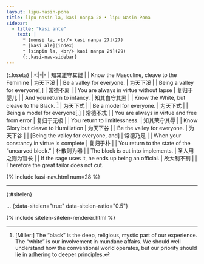 ```yaml
---
layout: lipu-nasin-pona
title: lipu nasin la, kasi nanpa 28 • lipu Nasin Pona
sidebar:
  - title: "kasi ante"
    text: |
      * [monsi la, <br/> kasi nanpa 27](27)
      * [kasi ale](index)
      * [sinpin la, <br/> kasi nanpa 29](29)
      {:.kasi-nav-sidebar}
---
```


{:.loseta}
|:-:|-|-
| 知其雄<wbr/>守其雌     |  | Know the Masculine, cleave to the Feminine
| 为天下溪               |  | Be a valley for everyone.
| 为天下溪               |  | Being a valley for everyone[,]
| 常德不离               |  | You are always in virtue without lapse
| 复归于婴儿             |  | And you return to infancy.
| 知其白<wbr/>守其黑     |  | Know the White, but cleave to the Black. [^1]
| 为天下式               |  | Be a model for everyone.
| 为天下式               |  | Being a model for everyone[,]
| 常德不忒               |  | You are always in virtue and free from error
| 复归于无极             |  | You return to limitlessness.
| 知其荣<wbr/>守其辱     |  | Know Glory but cleave to Humiliation
| 为天下谷               |  | Be the valley for everyone.
| 为天下谷               |  | [Being the valley for everyone, and]
| 常德乃足               |  | When your constancy in virtue is complete
| 复归于朴               |  | You return to the state of the “uncarved block.”
| 朴散则为器             |  | The block is cut into implements.
| 圣人用之<wbr/>则为官长 |  | If the sage uses it, he ends up being an official.
| 故大制不割             |  | Therefore the great tailor does not cut.

[^1]: [Miller:] The “black” is the deep, religious, mystic part of our experience. The “white” is our involvement in mundane affairs. We should well understand how the conventional world operates, but our priority should lie in adhering to deeper principles.

{% include kasi-nav.html num=28 %}

-------
{:#sitelen}

...
{:data-sitelen="true" data-sitelen-ratio="0.5"}

{% include sitelen-sitelen-renderer.html %}
